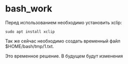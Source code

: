 # bash_work

Перед использованием необходимо установить xclip:
```
sudo apt install xclip
```

Так же сейчас необходимо создать временный файл $HOME/bash/tmp/1.txt.

Это временное решение. В будущем будут изменения
